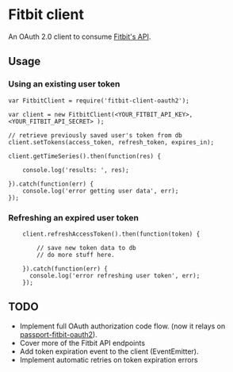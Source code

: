 # Fitbit client

An OAuth 2.0 client to consume [Fitbit's API](http://www.fitbit.com/). 

## Usage

### Using an existing user token

```
var FitbitClient = require('fitbit-client-oauth2');

var client = new FitbitClient(<YOUR_FITBIT_API_KEY>, <YOUR_FITBIT_API_SECRET> );

// retrieve previously saved user's token from db
client.setTokens(access_token, refresh_token, expires_in);

client.getTimeSeries().then(function(res) {

    console.log('results: ', res);

}).catch(function(err) {
    console.log('error getting user data', err);
});

```

### Refreshing an expired user token

```
    client.refreshAccessToken().then(function(token) {
    
        // save new token data to db
        // do more stuff here.
    
    }).catch(function(err) {
      console.log('error refreshing user token', err);
    });

```

## TODO

 * Implement full OAuth authorization code flow. (now it relays on [passport-fitbit-oauth2](https://github.com/thegameofcode/passport-fitbit-oauth2)).
 * Cover more of the Fitbit API endpoints
 * Add token expiration event to the client (EventEmitter).
 * Implement automatic retries on token expiration errors

